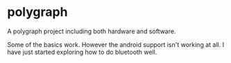 polygraph
=========

A polygraph project including both hardware and software.

Some of the basics work. However the android support isn't working at all. I have just started exploring how to do bluetooth well.
